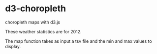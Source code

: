 # d3-choropleth
choropleth maps with d3.js

These weather statistics are for 2012.

The map function takes as input a tsv file and the min and max values to display.
